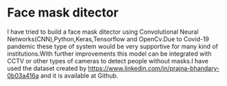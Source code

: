# Face mask ditector
 I have tried to build a face mask ditector using Convolutional Neural Networks(CNN),Python,Keras,Tensorflow and OpenCv.Due to Covid-19 pandemic these type of system would be very supportive for many kind of institutions.With further improvements this  model  can be integrated  with CCTV or other types of cameras to detect  people without masks.I have used the dataset created by https://www.linkedin.com/in/prajna-bhandary-0b03a416a and it is available at Github.
